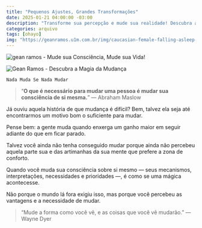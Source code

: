 ```yaml
---
title: "Pequenos Ajustes, Grandes Transformações"
date: 2025-01-21 04:00:00 -03:00
description: "Transforme sua percepção e mude sua realidade! Descubra a Magia da Mudança"
categories: arquivo
tags: [ohayo]
img: "https://geanramos.u1m.com.br/img/caucasian-female-falling-asleep-after-eating-junkfood-living-room-late-night_482257-9661.jpg"
---
```


![gean ramos - Mude sua Consciência, Mude sua Vida!](https://cdn.jsdelivr.net/gh/geanramos/files/img/filosofando.png)


![Gean Ramos - Descubra a Magia da Mudança](https://i1.wp.com/img.freepik.com/free-photo/caucasian-female-falling-asleep-after-eating-junkfood-living-room-late-night_482257-9661.jpg?resize=720,405)

    Nada Muda Se Nada Mudar

> “**O que é necessário para mudar uma pessoa é mudar sua consciência de si mesma.**” — Abraham Maslow

Já ouviu aquela história de que mudança é difícil? Bem, talvez ela seja até encontrarmos um motivo bom o suficiente para mudar.

Pense bem: a gente muda quando enxerga um ganho maior em seguir adiante do que em ficar parado. 

Talvez você ainda não tenha conseguido mudar porque ainda não percebeu aquela parte sua e das artimanhas da sua mente que prefere a zona de conforto.

Quando você muda sua consciência sobre si mesmo — seus mecanismos, interpretações, necessidades e prioridades —, é como se uma mágica acontecesse.

Não porque o mundo lá fora exigiu isso, mas porque você percebeu as vantagens e a necessidade de mudar.

> “Mude a forma como você vê, e as coisas que você vê mudarão.” — Wayne Dyer
